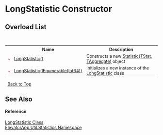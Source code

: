 # LongStatistic Constructor 
 


## Overload List
&nbsp;<table><tr><th></th><th>Name</th><th>Description</th></tr><tr><td>![Public method](media/pubmethod.gif "Public method")</td><td><a href="M_ElevatorApp_Util_Statistics_LongStatistic__ctor">LongStatistic()</a></td><td>
Constructs a new <a href="T_ElevatorApp_Util_Statistic_2">Statistic(TStat, TAggregate)</a> object</td></tr><tr><td>![Public method](media/pubmethod.gif "Public method")</td><td><a href="M_ElevatorApp_Util_Statistics_LongStatistic__ctor_1">LongStatistic(IEnumerable(Int64))</a></td><td>
Initializes a new instance of the <a href="T_ElevatorApp_Util_Statistics_LongStatistic">LongStatistic</a> class</td></tr></table>&nbsp;
<a href="#longstatistic-constructor">Back to Top</a>

## See Also


#### Reference
<a href="T_ElevatorApp_Util_Statistics_LongStatistic">LongStatistic Class</a><br /><a href="N_ElevatorApp_Util_Statistics">ElevatorApp.Util.Statistics Namespace</a><br />